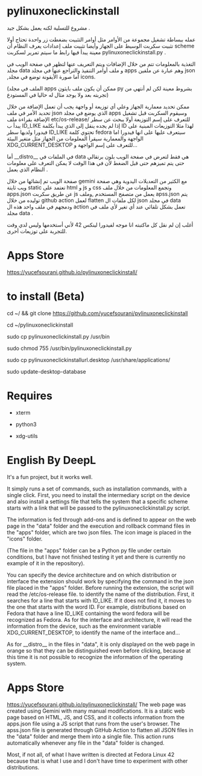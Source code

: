 # pylinuxoneclickinstall

مشروع للتسلية لكنه يعمل بشكل جيد .

عمله ببساطة تشغيل مجموعة من الأوامر مثل أوامر التثبيت بضغطت زر واحدة تحتاج أولا تثبيت سكربت الوسيط على الجهاز وأيضا تثبيت ملف إعدادات يعرف النظام أن scheme معينة يبدأ فيها رابط ما سيتم تمرير لسكربت pylinuxoneclickinstall.py .

التغذية بالمعلومات تتم من خلال الإضافات ويتم التعريف عنها لتظهر في صفحة الويب في مجلد data و ملف أوامر التنفيذ والتراجع عنها في مجلد apps وهم عبارة عن ملفين json ,أما صورة الأيقونة توضع في مجلد icons.

(الملف في مجلد apps ممكن أن يكون ملف بايثون py بشروط معينة لكن لم أنتهي من تجربته بعد ولا يوجد مثال له حاليا في المستودع)

ممكن تحديد معمارية الجهاز  وعلي أي توزيعة أو واجهة يجب أن تعمل الإضافة من خلال تحديد الأمر في ملف json الذي يوضع في مجلد apps وسيقوم السكربت قبل تشغيل الإضافة بقراءة ملف etc/os-release/ للتعرف على إسم التوزيعة أولا يبحث عن سطر يبدأ ب ID_LIKE إذا لم يجده ينقل إلى الذي يبدأ بكلمة ID لهذا مثلا التوزيعات المبنية على فيدورا ولديها سطر ID_LIKE تحتوي كلمة fedora سيتعرف عليها على انها فيدورا اما الواجهة والمعمارية سيقرأ المعلومات من الجهاز مثل متغير البيئة XDG_CURRENT_DESKTOP للتعرف على إسم الواجهة و...

أما \_\_distro\_\_ في الملفات في data هي فقط لتعرض في صفحة الويب بلون برتقالي حتى يتم تميزهم حتى قبل الضغط  لأن في هذا الوقت لا يمكن التعرف على معلومات النظام الذي يعمل .


صفحة الويب تم إنشائها من خلال gemini مع الكثير من التعديلات اليدوية وهي صفحة ويب ثايتة static تعتمد على html و js و css وتجمع المعلومات من خلال ملف apps.json عن طريق سكربت js يعمل من متصفح المستخدم ,وملف apss.json يتم توليده من خلال github action  لعمل flatten لكل ملفات ال json في مجلد data ودمجهم في ملف واحد هذه ال action تعمل بشكل تلقائي عند أي تغير لأي ملف في مجلد data .


أغلب إن لم نقل كل ماكتبته انا موجه لفيدورا لينكس 42 لأني أستخدمها وليس لدي وقت للتجربة على توزيعات أخرى.


# Apps Store

https://yucefsourani.github.io/pylinuxoneclickinstall/




# to install (Beta)

cd ~/ && git clone https://github.com/yucefsourani/pylinuxoneclickinstall

cd ~/pylinuxoneclickinstall

sudo cp pylinuxoneclickinstall.py /usr/bin

sudo chmod 755 /usr/bin/pylinuxoneclickinstall.py

sudo cp pylinuxoneclickinstallurl.desktop /usr/share/applications/

sudo update-desktop-database

# Requires 

 * xterm
 
 * python3

 * xdg-utils


# English By DeepL

It's a fun project, but it works well.

It simply runs a set of commands, such as installation commands, with a single click. First, you need to install the intermediary script on the device and also install a settings file that tells the system that a specific scheme starts with a link that will be passed to the pylinuxoneclickinstall.py script.

The information is fed through add-ons and is defined to appear on the web page in the "data" folder and the execution and rollback command files in the "apps" folder, which are two json files. The icon image is placed in the "icons" folder.

(The file in the "apps" folder can be a Python py file under certain conditions, but I have not finished testing it yet and there is currently no example of it in the repository).

You can specify the device architecture and on which distribution or interface the extension should work by specifying the command in the json file placed in the "apps" folder. Before running the extension, the script will read the /etc/os-release file. to identify the name of the distribution. First, it searches for a line that starts with ID_LIKE. If it does not find it, it moves to the one that starts with the word ID. For example, distributions based on Fedora that have a line ID_LIKE containing the word fedora will be recognized as Fedora. As for the interface and architecture, it will read the information from the device, such as the environment variable XDG_CURRENT_DESKTOP, to identify the name of the interface and...

As for \_\_distro\_\_ in the files in "data", it is only displayed on the web page in orange so that they can be distinguished even before clicking, because at this time it is not possible to recognize the information of the operating system.


# Apps Store

https://yucefsourani.github.io/pylinuxoneclickinstall/
The web page was created using Gemini with many manual modifications. It is a static web page based on HTML, JS, and CSS, and it collects information from the apps.json file using a JS script that runs from the user's browser. The apss.json file is generated through GitHub Action to flatten all JSON files in the "data" folder and merge them into a single file. This action runs automatically whenever any file in the "data" folder is changed.


Most, if not all, of what I have written is directed at Fedora Linux 42 because that is what I use and I don't have time to experiment with other distributions.
